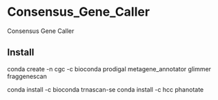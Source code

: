 # Consensus_Gene_Caller
Consensus Gene Caller

## Install
conda create -n cgc -c bioconda prodigal metagene_annotator glimmer fraggenescan

conda install -c bioconda trnascan-se
conda install -c hcc phanotate
